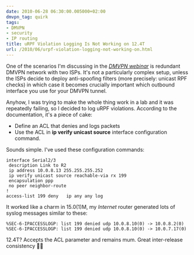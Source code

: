 ```yaml
---
date: 2010-06-28 06:30:00.005000+02:00
dmvpn_tag: quirk
tags:
- DMVPN
- security
- IP routing
title: uRPF Violation Logging Is Not Working on 12.4T
url: /2010/06/urpf-violation-logging-not-working-on.html
---
```

One of the scenarios I'm discussing in the [*DMVPN webinar*](http://www.ipspace.net/DMVPN) is redundant DMVPN network with two ISPs. It's not a particularly complex setup, unless the ISPs decide to deploy anti-spoofing filters (more precisely: unicast RPF checks) in which case it becomes crucially important which outbound interface you use for your DMVPN tunnel.

Anyhow, I was trying to make the whole thing work in a lab and it was repeatedly failing, so I decided to log uRPF violations. According to the documentation, it's a piece of cake:
<!--more-->
-   Define an ACL that denies and logs packets
-   Use the ACL in **ip verify unicast source** interface configuration command.

Sounds simple. I've used these configuration commands:

``` code
interface Serial2/3
 description Link to R2
 ip address 10.0.8.13 255.255.255.252
 ip verify unicast source reachable-via rx 199
 encapsulation ppp
 no peer neighbor-route
!
access-list 199 deny   ip any any log
```

It worked like a charm in 15.0(1)M, my *Internet* router generated lots of syslog messages similar to these:

``` code
%SEC-6-IPACCESSLOGP: list 199 denied udp 10.0.8.10(0) -> 10.0.8.2(0)
%SEC-6-IPACCESSLOGP: list 199 denied udp 10.0.8.10(0) -> 10.0.7.17(0)
```

12.4T? Accepts the ACL parameter and remains mum. Great inter-release consistency 🤷‍♂️
